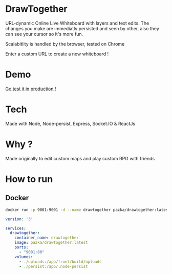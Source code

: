 # DrawTogether

URL-dynamic Online Live Whiteboard with layers and text edits. The changes you make are immediatly persisted and seen by other, also they can see your cursor so it's more fun. 

Scalabitlity is handled by the browser, tested on Chrome

Enter a custom URL to create a new whiteboard !

# Demo 

[Go test it in production !](https://draw.hosh.it/Demo)

# Tech

Made with Node, Node-persist, Express, Socket.IO & ReactJs

# Why ?

Made originally to edit custom maps and play custom RPG with friends

# How to run

## Docker

```bash
docker run -p 9001:9001 -d --name drawtogether pazka/drawtogether:latest -v ./uploads:/app/front/build/uploads
```

```.yml
version: '3'

services:
  drawtogether:
    container_name: drawtogether
    image: pazka/drawtogether:latest
    ports:
      - "9001:80"
    volumes:
      - ./uploads:/app/front/build/uploads
      - ./persist:/app/.node-persist
```